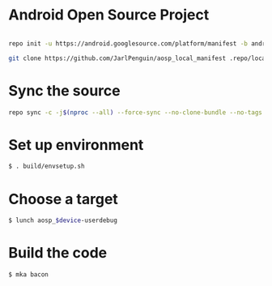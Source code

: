 # Android Open Source Project #

```bash

repo init -u https://android.googlesource.com/platform/manifest -b android-10.0.0_r20

git clone https://github.com/JarlPenguin/aosp_local_manifest .repo/local_manifests -b android-10
```

# Sync the source
```bash
repo sync -c -j$(nproc --all) --force-sync --no-clone-bundle --no-tags
```

# Set up environment
```bash
$ . build/envsetup.sh
```

# Choose a target
```bash
$ lunch aosp_$device-userdebug
```

# Build the code
```bash
$ mka bacon
```
